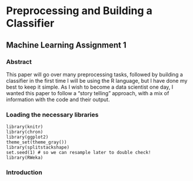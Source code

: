# Preprocessing and Building a Classifier
## Machine Learning Assignment 1

### Abstract

This paper will go over many preprocessing tasks, followed by building a classifier in
the first time I will be using the R language, but I have done my best to keep it simple. As I wish
to become a data scientist one day, I wanted this paper to follow a “story telling” approach, with
a mix of information with the code and their output.

### Loading the necessary libraries

```{r include = TRUE}
library(knitr)
library(chron)
library(ggplot2)
theme_set(theme_gray())
library(splitstackshape)
set.seed(1) # so we can resample later to double check!
library(RWeka)
```

### Introduction
